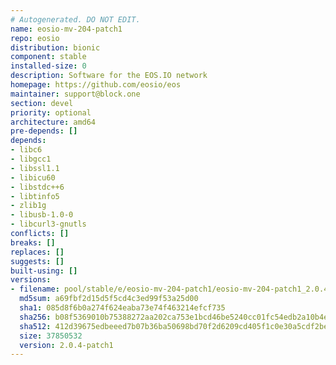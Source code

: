 ```yaml
---
# Autogenerated. DO NOT EDIT.
name: eosio-mv-204-patch1
repo: eosio
distribution: bionic
component: stable
installed-size: 0
description: Software for the EOS.IO network
homepage: https://github.com/eosio/eos
maintainer: support@block.one
section: devel
priority: optional
architecture: amd64
pre-depends: []
depends:
- libc6
- libgcc1
- libssl1.1
- libicu60
- libstdc++6
- libtinfo5
- zlib1g
- libusb-1.0-0
- libcurl3-gnutls
conflicts: []
breaks: []
replaces: []
suggests: []
built-using: []
versions:
- filename: pool/stable/e/eosio-mv-204-patch1/eosio-mv-204-patch1_2.0.4-patch1_amd64.deb
  md5sum: a69fbf2d15d5f5cd4c3ed99f53a25d00
  sha1: 085d8f6b0a274f624eaba73e74f463214efcf735
  sha256: b08f5369010b75388272aa202ca753e1bcd46be5240cc01fc54edb2a10b4e90a
  sha512: 412d39675edbeeed7b07b36ba50698bd70f2d6209cd405f1c0e30a5cdf2be60be8db05bbf9cd1022b9b9d0e6777eb7ccdf6981b9c00c6b8114803cd736822c85
  size: 37850532
  version: 2.0.4-patch1
---
```

